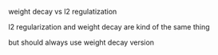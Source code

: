weight decay vs l2 regulatization

l2 regularization and weight decay are kind of the same thing

but should always use weight decay version

